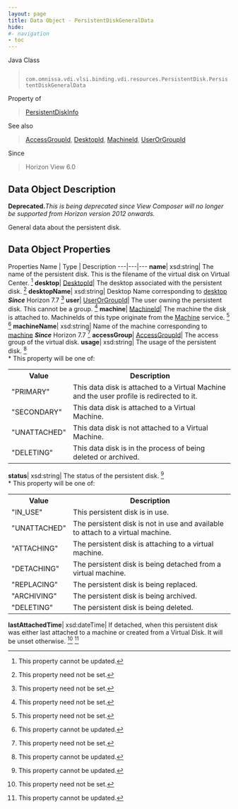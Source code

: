 ```yaml
---
layout: page
title: Data Object - PersistentDiskGeneralData
hide:
#- navigation
- toc
---
```






Java Class
> ` com.omnissa.vdi.vlsi.binding.vdi.resources.PersistentDisk.PersistentDiskGeneralData`

Property of
> [PersistentDiskInfo](vdi.resources.PersistentDisk.PersistentDiskInfo.md#field_detail)

See also
> [AccessGroupId](vdi.entity.AccessGroupId.md), [DesktopId](vdi.entity.DesktopId.md), [MachineId](vdi.entity.MachineId.md), [UserOrGroupId](vdi.entity.UserOrGroupId.md)

Since
> Horizon View 6.0


## Data Object Description

**Deprecated.**_This is being deprecated since View Composer will no longer be supported from Horizon version 2012 onwards._

General data about the persistent disk.

## Data Object Properties
Properties
Name |  Type |  Description
---|---|---
**name**|  xsd:string|  The name of the persistent disk. This is the filename of the virtual disk on Virtual Center. [^2]
**desktop**| [DesktopId](vdi.entity.DesktopId.md)|  The desktop associated with the persistent disk. [^1]
**desktopName**|  xsd:string|  Desktop Name corresponding to [desktop](vdi.resources.PersistentDisk.PersistentDiskGeneralData.md#desktop) **_Since_** Horizon 7.7 [^1]
**user**| [UserOrGroupId](vdi.entity.UserOrGroupId.md)|  The user owning the persistent disk. This cannot be a group. [^1]
**machine**| [MachineId](vdi.entity.MachineId.md)|  The machine the disk is attached to. MachineIds of this type originate from the [Machine](vdi.resources.Machine.md) service. [^1] [^2]
**machineName**|  xsd:string|  Name of the machine corresponding to [machine](vdi.resources.PersistentDisk.PersistentDiskGeneralData.md#machine) **_Since_** Horizon 7.7 [^1]
**accessGroup**| [AccessGroupId](vdi.entity.AccessGroupId.md)|  The access group of the virtual disk.
**usage**|  xsd:string|  The usage of the persistent disk. [^2] <br>* This property will be one of:<br><table><tr><th>Value</th><th>Description</th></tr><tr><td>"PRIMARY"</td><td>This data disk is attached to a Virtual Machine and the user profile is redirected to it.</td></tr><tr><td>"SECONDARY"</td><td>This data disk is attached to a Virtual Machine.</td></tr><tr><td>"UNATTACHED"</td><td>This data disk is not attached to a Virtual Machine.</td></tr><tr><td>"DELETING"</td><td>This data disk is in the process of being deleted or archived.</td></tr></table>
**status**|  xsd:string|  The status of the persistent disk. [^2] <br>* This property will be one of:<br><table><tr><th>Value</th><th>Description</th></tr><tr><td>"IN_USE"</td><td>This persistent disk is in use.</td></tr><tr><td>"UNATTACHED"</td><td>The persistent disk is not in use and available to attach to a virtual machine.</td></tr><tr><td>"ATTACHING"</td><td>The persistent disk is attaching to a virtual machine.</td></tr><tr><td>"DETACHING"</td><td>The persistent disk is being detached from a virtual machine.</td></tr><tr><td>"REPLACING"</td><td>The persistent disk is being replaced.</td></tr><tr><td>"ARCHIVING"</td><td>The persistent disk is being archived.</td></tr><tr><td>"DELETING"</td><td>The persistent disk is being deleted.</td></tr></table>
**lastAttachedTime**|  xsd:dateTime|  If detached, when this persistent disk was either last attached to a machine or created from a Virtual Disk. It will be unset otherwise. [^1] [^2]


 


[^1]: This property need not be set.
[^2]: This property cannot be updated.